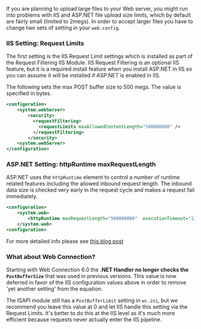 ﻿If you are planning to upload large files to your Web server, you might run into problems with IIS and ASP.NET file upload size limits, which by default are fairly small (limited to 2megs). In order to accept larger files you have to change two sets of setting in your `web.config`.

### IIS Setting: Request Limits
The first setting is the IIS Request Limit settings which is installed as part of the Request Filtering IIS Module. IIS Request Filtering is an optional IIS feature, but it is a required install feature when you install ASP.NET in IIS so you can assume it will be installed if ASP.NET is enabled in IIS.

The following sets the max POST buffer size to 500 megs. The value is specified in bytes.

```xml
<configuration>
    <system.webServer>
        <security>
          <requestFiltering>
            <requestLimits maxAllowedContentLength="500000000" />
          </requestFiltering>
        </security>
    <system.webServer>
</configuration>    
```

### ASP.NET Setting: httpRuntime maxRequestLength
ASP.NET uses the `httpRuntime` element to control a number of runtime related features including the allowed inbound request length. The inbound data size is checked very early in the request cycle and makes a request fail immediately.

```xml
<configuration>
    <system.web>
        <httpRuntime maxRequestLength="500000000"  executionTimeout="120" />
    </system.web>
<configuration>  
```

For more detailed info please see [this blog post](https://weblog.west-wind.com/posts/2016/Apr/06/Configuring-ASPNET-and-IIS-Request-Length-for-POST-Data#1369984)

### What about Web Connection?
Starting with Web Connection 6.0 the **.NET Handler no longer checks the `PostBufferSize`** that was used in previous versions. This value is now deferred in favor of the IIS configuration values above in order to remove 'yet another setting' from the equation.

The ISAPI module still has a `PostBufferLimit` setting in `wc.ini`, but we recommend you leave this value at 0 and let IIS handle this setting via the Request Limits. It's better to do this at the IIS level as it's much more efficient because requests never actually enter the IIS pipeline.